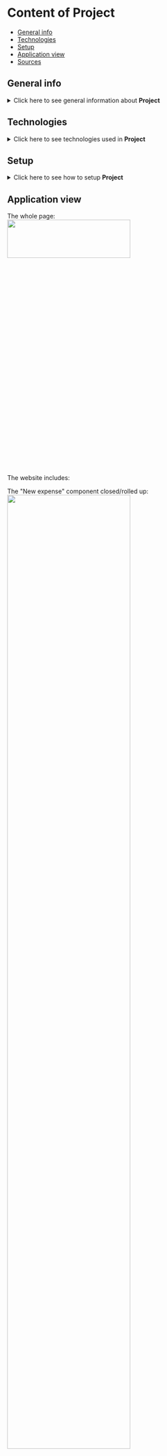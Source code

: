# Content of Project
* [General info](#general-info)
* [Technologies](#technologies)
* [Setup](#setup)
* [Application view](#application-view)
* [Sources](#sources)


## General info
<details>
  <summary>
    Click here to see general information about <b>Project</b>
  </summary>
      In this project I focused on some crucial behind-the-scenes elements. Main goal was to do some practice with elements like portals, wrappers, React Fragments and refs.</br> About project itself, it is simple app used to add some users to database (local in-code dynamic array) and display them on the screen with two informations - name and age of user. In case of some problems - like set age to 0 or value less than 0, not setting age or name at all - special, appropiate noticifacion will appear.
</details>

## Technologies
<details>
  <summary>
    Click here to see technologies used in <b>Project</b>
  </summary>
 <ul>
   <li>JS</li>
   <li>CSS</li>
   <li>HTML</li>
   <li>React</li>
   <li>GitHub</li>
 </ul>
</details>

## Setup
<details>
  <summary>
    Click here to see how to setup <b>Project</b>
  </summary>
      To setup and run app:
  <ol>
    <li>Download <b>Project</b> repository</li>
    <li>Open in IDE You use</li>
    <li>Install npm packages. To do this just type in console  `npm install`</li>
    <li>Run localhost development server. To do this type in console 'npm start' or 'npm run dev'</li>
    <li>App should open automatically in your website browser. If not, just type in browser "localhost:xxxx", where "xxxx" is number, which IDE console show you after step 4</li>
    <li>Enjoy the app :)</li>
  </ol>
</details>

## Application view
The whole page:</br>
<img width="75%" height="15%" src=https://github.com/user-attachments/assets/a6316a7c-15e3-41f5-9373-43fb85d8cb4c></br>
The website includes:</br>

  The "New expense" component closed/rolled up:</br>
<img width="75%" src="https://github.com/user-attachments/assets/57665258-cbb6-40da-a66f-ed8224a377a9"></br>
  The "New expense" component open/outspread:</br>
<img width="75%" src="https://github.com/user-attachments/assets/1246cd60-35b5-43ab-93af-73d0acb6cdf2"></br>
  The expenses chart with diagram, year filter and list of expenses for choosen year:</br>
<img width="75%" src="https://github.com/user-attachments/assets/81d09413-1d0f-4866-b823-a0d7baf17def"></br>

Short demo of running app:</br>
<img width="75%" src="https://github.com/user-attachments/assets/a6e70c97-25e3-4a0f-aae5-a3967acf4d02">

## Sources
This project is based on a project from the <b>React - The Complete Guide 2024 (incl. Next.js, Redux)</b> course from Udemy.com


